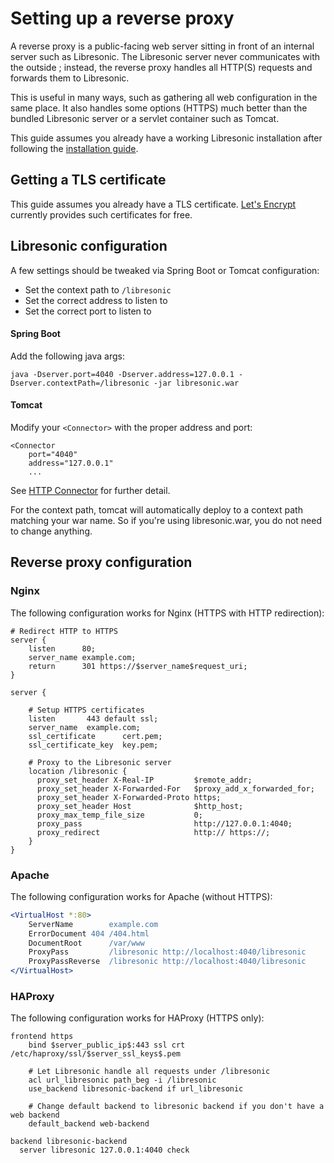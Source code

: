 # Setting up a reverse proxy

A reverse proxy is a public-facing web server sitting in front of an internal
server such as Libresonic. The Libresonic server never communicates with the
outside ; instead, the reverse proxy handles all HTTP(S) requests and forwards
them to Libresonic.

This is useful in many ways, such as gathering all web configuration in the
same place. It also handles some options (HTTPS) much better than the bundled
Libresonic server or a servlet container such as Tomcat.

This guide assumes you already have a working Libresonic installation after
following the [installation guide](documentation/INSTALL.md).

## Getting a TLS certificate

This guide assumes you already have a TLS certificate. [Let's
Encrypt](https://letsencrypt.org) currently provides such certificates for
free.

## Libresonic configuration

A few settings should be tweaked via Spring Boot or Tomcat
configuration:

  - Set the context path to `/libresonic`
  - Set the correct address to listen to
  - Set the correct port to listen to

#### Spring Boot

Add the following java args:

```java -Dserver.port=4040 -Dserver.address=127.0.0.1 -Dserver.contextPath=/libresonic -jar libresonic.war```

#### Tomcat
Modify your `<Connector>` with the proper address and port:

```
<Connector 
    port="4040" 
    address="127.0.0.1"
    ...
```
See [HTTP Connector](https://tomcat.apache.org/tomcat-7.0-doc/config/http.html) for further detail.

For the context path, tomcat will automatically deploy to a context path matching your war name. So if you're using 
libresonic.war, you do not need to change anything.

## Reverse proxy configuration

### Nginx

The following configuration works for Nginx (HTTPS with HTTP redirection):

```nginx
# Redirect HTTP to HTTPS
server {
    listen      80;
    server_name example.com;
    return      301 https://$server_name$request_uri;
}

server {

    # Setup HTTPS certificates
    listen       443 default ssl;
    server_name  example.com;
    ssl_certificate      cert.pem;
    ssl_certificate_key  key.pem;

    # Proxy to the Libresonic server
    location /libresonic {
      proxy_set_header X-Real-IP         $remote_addr;
      proxy_set_header X-Forwarded-For   $proxy_add_x_forwarded_for;
      proxy_set_header X-Forwarded-Proto https;
      proxy_set_header Host              $http_host;
      proxy_max_temp_file_size           0;
      proxy_pass                         http://127.0.0.1:4040;
      proxy_redirect                     http:// https://;
    }
}
```

### Apache

The following configuration works for Apache (without HTTPS):

```apache
<VirtualHost *:80>
    ServerName        example.com
    ErrorDocument 404 /404.html
    DocumentRoot      /var/www
    ProxyPass         /libresonic http://localhost:4040/libresonic
    ProxyPassReverse  /libresonic http://localhost:4040/libresonic
</VirtualHost>
```

### HAProxy

The following configuration works for HAProxy (HTTPS only):

```haproxy
frontend https
    bind $server_public_ip$:443 ssl crt /etc/haproxy/ssl/$server_ssl_keys$.pem

    # Let Libresonic handle all requests under /libresonic
    acl url_libresonic path_beg -i /libresonic
    use_backend libresonic-backend if url_libresonic

    # Change default backend to libresonic backend if you don't have a web backend
    default_backend web-backend

backend libresonic-backend
  server libresonic 127.0.0.1:4040 check
```
